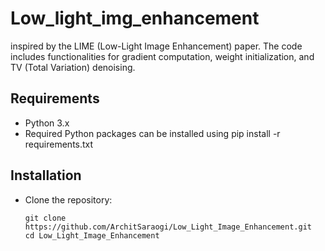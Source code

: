 # Low_light_img_enhancement
inspired by the LIME (Low-Light Image Enhancement) paper. The code includes functionalities for gradient computation, weight initialization, and TV (Total Variation) denoising.

## Requirements
  - Python 3.x
  - Required Python packages can be installed using pip install -r requirements.txt
## Installation
- Clone the repository:
  ```
  git clone https://github.com/ArchitSaraogi/Low_Light_Image_Enhancement.git
  cd Low_Light_Image_Enhancement
